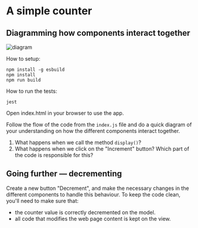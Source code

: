 # A simple counter

## Diagramming how components interact together

![diagram](counter-app-diagram.png.png)

How to setup:
```
npm install -g esbuild
npm install
npm run build
```

How to run the tests:
```
jest
```

Open index.html in your browser to use the app.

Follow the flow of the code from the `index.js` file and do a quick diagram of
your understanding on how the different components interact together.

1. What happens when we call the method `display()`?
2. What happens when we click on the "Increment" button? Which part of the code
   is responsible for this?

## Going further — decrementing

Create a new button "Decrement", and make the necessary changes in the different
components to handle this behaviour. To keep the code clean, you'll need to make
sure that:
  * the counter value is correctly decremented on the model.
  * all code that modifies the web page content is kept on the view.
